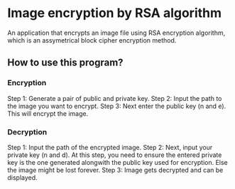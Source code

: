 # Image encryption by RSA algorithm

An application that encrypts an image file using RSA encryption algorithm, which is an assymetrical block cipher encryption method.

## How to use this program?

### Encryption

Step 1: Generate a pair of public and private key.
Step 2: Input the path to the image you want to encrypt.
Step 3: Next enter the public key (n and e). This will encrypt the image.

### Decryption

Step 1: Input the path of the encrypted image.
Step 2: Next, input your private key (n and d). At this step, you need to ensure the entered private key is the one generated alongwith the public key used for encryption. Else the image might be lost forever.
Step 3: Image gets decrypted and can be displayed.
